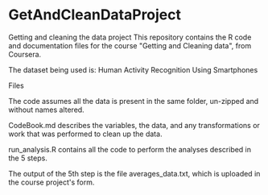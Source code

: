 # GetAndCleanDataProject
Getting and cleaning the data project
This repository contains the R code and documentation files for the course "Getting and Cleaning data", from Coursera.

The dataset being used is: Human Activity Recognition Using Smartphones

Files

The code assumes all the data is present in the same folder, un-zipped and without names altered.

CodeBook.md describes the variables, the data, and any transformations or work that was performed to clean up the data.

run_analysis.R contains all the code to perform the analyses described in the 5 steps.

The output of the 5th step is the file averages_data.txt, which is uploaded in the course project's form.
